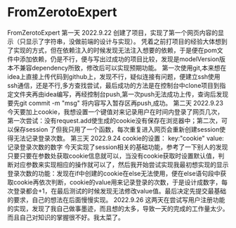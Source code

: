 # FromZerotoExpert
FromZerotoExpert
第一天 2022.9.22 创建了项目，实现了第一个网页内容的显示（只显示了字符串，没做前端的设计与实现）。
  凭着之前打项目的经验大体想到了实现的方式，但在依赖注入的时候发现无法注入想要的依赖，于是便在pom文件中添加依赖，仍是不行，便与写出过成功的项目比较，发现是modelVersion版本不兼容dependency所致，修改后可以实现预期功能。
  第一次使用git,本来想在idea上直接上传代码到github上，发现不行，疑似连接有问题，便建立ssh使用ssh通信，还是不行,多方查找尝试，最后成功的方法是在控制台中clone项目到指定文件夹再由idea编写，再经控制台push,第一次push无法成功上传，查询后发现要先git commit -m "msg" 将内容写入暂存区再push,成功。
第二天 2022.9.23
   今天要加上cookie，我想设置一个键值对来记录用户在时间内登录了网页几次，第一次尝试：没有request.add使生成的cookie没有保存在浏览器中；第二次，可以保存session
   了但我只用了一个函数，每次重复进入网页会重新创建session使得无法记录登录次数。
第三天 2022.9.24
cookie的设置： key:"cookie" value:记录登录次数的数字
   今天实现了session相关的基础功能，参考了一下别人的发现只要只要在参数处获取cookie信息就可以，当没有cookie获取时设置默认值，判断对应参数来实现相应的操作就可以了，然后我开始尝试实现我最初想实现的显示登录次数的功能：发现在if中创建的cookie在else无法使用，便在else语句段中获取cookie再依次判断，cookie的value用来记录登录的次数，于是设计成数字，每次登录都会+1，在最后测试的时候发现无法修改value值。最后决定先提交最基础的要求，自己的想法在后面慢慢实现。
2022.9.26
这两天在尝试写用户注册功能的实现，发现了我自己做事墨迹，而且想的太多，导致一天的完成的工作量太少。而且自己对知识的掌握很不好。我太菜了。
